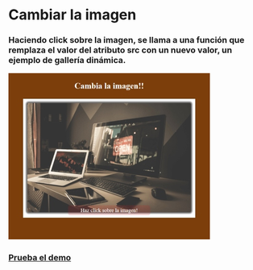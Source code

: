 # Cambiar la imagen

### Haciendo click sobre la imagen, se llama a una función que remplaza el valor del atributo src con un nuevo valor, un ejemplo de gallería dinámica. 


<img src="https://github.com/deviacode/changeImg/blob/master/screenshot.jpg"/>

<h3><a href="https://deviacode.github.io/changeImg" target="_blank">Prueba el demo</a></h3>

